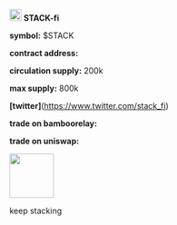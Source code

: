 <img src="https://srv-file12.gofile.io/download/iksPhb/PicsArt_08-06-09.12.19.png"
height="21"> **STACK-fi**

**symbol:** $STACK

**contract address:**

**circulation supply:** 200k

**max supply:** 800k


**[twitter]**(https://www.twitter.com/stack_fi)


**trade on bamboorelay:**

**trade on uniswap:**


<img src="https://srv-file12.gofile.io/download/iksPhb/PicsArt_08-06-09.12.19.png"
height="78">

keep stacking


 






